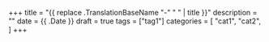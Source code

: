 +++
title = "{{ replace .TranslationBaseName "-" " " | title }}"
description = ""
date = {{ .Date }}
draft = true
tags = ["tag1"]
categories = [
    "cat1",
    "cat2",
]
+++